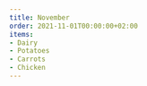 ```yaml
---
title: November
order: 2021-11-01T00:00:00+02:00
items:
- Dairy
- Potatoes
- Carrots
- Chicken
---
```


